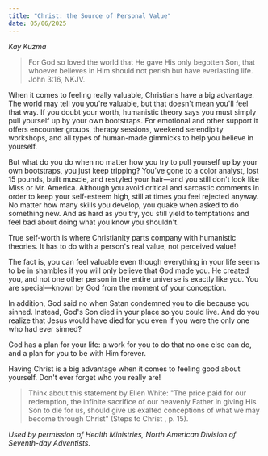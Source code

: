 ```yaml
---
title: "Christ: the Source of Personal Value"
date: 05/06/2025
---
```


_Kay Kuzma_

> <p></p>
> For God so loved the world that He gave His only begotten Son, that whoever believes in Him should not perish but have everlasting life. John 3:16, NKJV.

When it comes to feeling really valuable, Christians have a big advantage. The world may tell you you're valuable, but that doesn't mean you'll feel that way. If you doubt your worth, humanistic theory says you must simply pull yourself up by your own bootstraps. For emotional and other support it offers encounter groups, therapy sessions, weekend serendipity workshops, and all types of human-made gimmicks to help you believe in yourself.

But what do you do when no matter how you try to pull yourself up by your own bootstraps, you just keep tripping? You've gone to a color analyst, lost 15 pounds, built muscle, and restyled your hair—and you still don't look like Miss or Mr. America. Although you avoid critical and sarcastic comments in order to keep your self-esteem high, still at times you feel rejected anyway. No matter how many skills you develop, you quake when asked to do something new. And as hard as you try, you still yield to temptations and feel bad about doing what you know you shouldn't.

True self-worth is where Christianity parts company with humanistic theories. It has to do with a person's real value, not perceived value!

The fact is, you can feel valuable even though everything in your life seems to be in shambles if you will only believe that God made you. He created you, and not one other person in the entire universe is exactly like you. You are special—known by God from the moment of your conception.

In addition, God said no when Satan condemned you to die because you sinned. Instead, God's Son died in your place so you could live. And do you realize that Jesus would have died for you even if you were the only one who had ever sinned?

God has a plan for your life: a work for you to do that no one else can do, and a plan for you to be with Him forever.

Having Christ is a big advantage when it comes to feeling good about yourself. Don't ever forget who you really are!

> <callout></callout>
> Think about this statement by Ellen White: "The price paid for our redemption, the infinite sacrifice of our heavenly Father in giving His Son to die for us, should give us exalted conceptions of what we may become through Christ" (Steps to Christ , p. 15).

_Used by permission of Health Ministries, North American Division of Seventh-day Adventists._